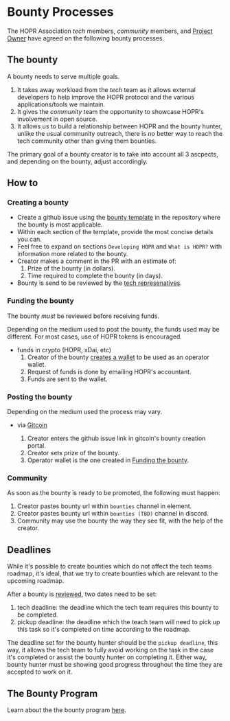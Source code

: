 # Bounty Processes

The HOPR Association _tech_ members, _community_ members, and [Project Owner](#legend) have agreed on the following bounty processes.

## The bounty

A bounty needs to serve multiple goals.

1. It takes away workload from the _tech_ team as it allows external developers to help improve the HOPR protocol and the various applications/tools we maintain.
2. It gives the _community_ team the opportunity to showcase HOPR's involvement in open source.
3. It allows us to build a relationship between HOPR and the bounty hunter, unlike the usual community outreach, there is no better way to reach the tech community other than giving them bounties.

The primary goal of a bounty creator is to take into account all 3 ascpects, and depending on the bounty, adjust accordingly.

## How to

### Creating a bounty

- Create a github issue using the [bounty template](../.github/ISSUE_TEMPLATE/bounty.md) in the repository where the bounty is most applicable.
- Within each section of the template, provide the most concise details you can.
- Feel free to expand on sections `Developing HOPR` and `What is HOPR?` with information more related to the bounty.
- Creator makes a comment in the PR with an estimate of:
  1. Prize of the bounty (in dollars).
  2. Time required to complete the bounty (in days).
- Bounty is send to be reviewed by the [tech represenatives](./development#tech-representantives).

### Funding the bounty

The bounty _must_ be reviewed before receiving funds.

Depending on the medium used to post the bounty, the funds used may be different.
For most cases, use of HOPR tokens is encouraged.

- funds in crypto (HOPR, xDai, etc)
  1. Creator of the bounty [creates a wallet](./wallets.md) to be used as an operator wallet.
  2. Request of funds is done by emailing HOPR's accountant.
  3. Funds are sent to the wallet.

### Posting the bounty

Depending on the medium used the process may vary.

- via [Gitcoin](https://gitcoin.co/)

  1. Creator enters the github issue link in gitcoin's bounty creation portal.
  2. Creator sets prize of the bounty.
  3. Operator wallet is the one created in [Funding the bounty](#funding-the-bounty).

### Community

As soon as the bounty is ready to be promoted, the following must happen:

1. Creator pastes bounty url within `bounties` channel in element.
2. Creator pastes bounty url within `bounties (TBD)` channel in discord.
3. Community may use the bounty the way they see fit, with the help of the creator.

## Deadlines

While it's possible to create bounties which do not affect the tech teams roadmap, it's ideal, that we try to create bounties which are relevant to the upcoming roadmap.

After a bounty is [reviewed](#creating-a-bounty), two dates need to be set:

1. tech deadline: the deadline which the tech team requires this bounty to be completed.
2. pickup deadline: the deadline which the teach team will need to pick up this task so it's completed on time according to the roadmap.

The deadline set for the bounty hunter should be the `pickup deadline`, this way, it allows the tech team to fully avoid working on the task in the case it's completed or assist the bounty hunter on completing it. Either way, bounty hunter must be showing good progress throughout the time they are accepted to work on it.

<!-- ## Rewards

Depending on the prize's currency, there might be fluctuations in the price relative to the dollar amount.
Depending on the quality of work, bounty creator might  -->

<!-- good hunters -->

## The Bounty Program

Learn about the the bounty program [here](https://github.com/hoprnet/hoprnet/issues/3285).
